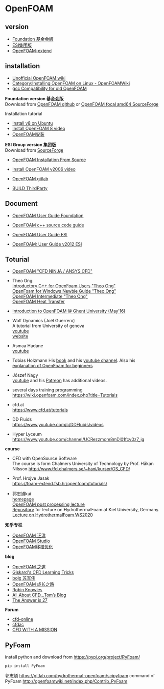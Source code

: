 # OpenFOAM


## version
- [Foundation 基金会版](https://openfoam.org/)
- [ESI集团版](https://www.openfoam.com/)
- [OpenFOAM-extend](http://foam-extend.org)



## installation
- [Unofficial OpenFOAM wiki](https://openfoamwiki.net/index.php/Main_Page)  
- [Category:Installing OpenFOAM on Linux - OpenFOAMWiki](https://openfoamwiki.net/index.php/Category:Installing_OpenFOAM_on_Linux)  
- [gcc Compatibility for old OpenFOAM](https://openfoamwiki.net/index.php/Installation/Compatibility_Matrix)

**Foundation version 基金会版**  
Download from [OpenFOAM github](https://github.com/OpenFOAM) or [OpenFOAM focal amd64 SourceForge](https://sourceforge.net/projects/foam/files/foam/ubuntu/dists/focal/main/binary-amd64/)

Installation tutorial

- [Install v8 on Ubuntu](https://openfoam.org/download/8-ubuntu/)
- [Install OpenFOAM 8 video](https://www.youtube.com/watch?v=zWX2wCXDNNA)  
- [OpenFOAM安装](http://dyfluid.com/docs/install.html)


**ESI Group version 集团版**  
Download from [SourceForge](https://sourceforge.net/projects/openfoam/)

- [OpenFOAM Installation From Source](https://www.openfoam.com/download/install-source.php)
- [Install OpenFOAM v2006 video](https://www.youtube.com/watch?v=mhh6GBBpvnk) 

- [OpenFOAM gitlab](https://develop.openfoam.com/Development/openfoam)
- [BUILD ThirdParty](https://develop.openfoam.com/Development/ThirdParty-common)



## Document
- [OpenFOAM User Guide Foundation](https://cfd.direct/openfoam/user-guide/)  
- [OpenFOAM c++ source code guide](https://cpp.openfoam.org/v8/)  

- [OpenFOAM User Guide ESI](https://www.openfoam.com/documentation/user-guide/index.php)  
- [OpenFOAM: User Guide  v2012 ESI](https://www.openfoam.com/documentation/guides/latest/doc/index.html)  

## Toturial

- [OpenFOAM "CFD NINJA / ANSYS CFD"](https://www.youtube.com/playlist?list=PLd23hHm4FCRdFxcjAqEMd6W2cikPaaNXS)  
  
- Theo Ong  
  [Introductory C++ for OpenFoam Users "Theo Ong"](https://www.youtube.com/playlist?list=PLhPfNw4V4_YT9OgqS7ZPlot_Ucxzc6pQJ)  
  [OpenFoam for Windows Newbie Guide "Theo Ong"](https://www.youtube.com/playlist?list=PLhPfNw4V4_YRhBU4IqSaToQ8_X543YQsZ)  
  [OpenFOAM Intermediate "Theo Ong"](https://www.youtube.com/playlist?list=PLhPfNw4V4_YSpWX6mSOlwWEOKVa6i_iuE)  
  [OpenFOAM Heat Transfer](https://www.youtube.com/playlist?list=PLhPfNw4V4_YR2Qa3Q9-AzNSF2J9Dc4_qT)
  
- [Introduction to OpenFOAM @ Ghent University (May'16)](https://www.youtube.com/playlist?list=PLqxhJj6bcnY9RoIgzeF6xDh5L9bbeK3BL)

- Wolf Dynamics (Joël Guerrero)  
  A tutorial from University of genova  
  [youtube](https://www.youtube.com/channel/UCNNBm3KxVS1rGeCVUU1p61g)  
  [website](http://www.wolfdynamics.com/tutorials.html?layout=edit)  

- Asmaa Hadane  
  [youtube](https://www.youtube.com/channel/UCuxa0_vuFRihBaHRWzgjuJA/playlists)  

- Tobias Holzmann
  His [book](https://holzmann-cfd.com/community/publications/mathematics-numerics-derivations-and-openfoam) and his [youtube channel](https://www.youtube.com/channel/UCLMLJc3tV_tNRlWoVFaSRGw). Also his [explanation of OpenFoam for beginners](https://holzmann-cfd.com/community/learn-openfoam)

- Jószef Nagy  
  [youtube](https://www.youtube.com/channel/UCjdgpuxuAxH9BqheyE82Vvw) and his [Patreon](https://www.patreon.com/user/posts?u=15620295) has additional videos. 

- several days training programming  
  https://wiki.openfoam.com/index.php?title=Tutorials

- cfd.at  
  https://www.cfd.at/tutorials

- DD Fluids  
  https://www.youtube.com/c/DDFluids/videos

- Hyper Lyceum  
  https://www.youtube.com/channel/UCRezzmom8mDl01fcv0z7_jg



**course**

- CFD with OpenSource Software  
  The course is form Chalmers University of Technology by Prof. Håkan Nilsson
http://www.tfd.chalmers.se/~hani/kurser/OS_CFD/

- Prof. Hrojve Jasak  
  https://foam-extend.fsb.hr/openfoam/tutorials/



- 郭志馗kuí  
  [homepage](http://www.klsg.org.cn/redir.php?catalog_id=21348&object_id=216608)  
  [OpenFOAM post processing lecture](https://www.bilibili.com/video/BV1vy4y1t7vp)  
  [Repository](https://github.com/lruepke/HTF_lecture) for lecture on HydrothermalFoam at Kiel University, Germany.  
  [Lecture on HydrothermalFoam WS2020](https://lruepke.github.io/HTF_lecture/)  


**知乎专栏**

- [OpenFOAM 汪洋](https://www.zhihu.com/column/c_1159886892669030400)
- [OpenFOAM Studio](https://www.zhihu.com/column/openfoam)
- [OpenFOAM移植优化](https://www.zhihu.com/column/c_1274359249582018560)


**blog**

- [OpenFOAM 之道](https://marinecfd.xyz/post/) 
- [Giskard's CFD Learning Tricks](http://xiaopingqiu.github.io/)
- [bolg 苏军伟](http://blog.sina.com.cn/openfoamresearch)
- [OpenFOAM 成长之路](https://openfoam.top/archives/)
- [Robin Knowles](https://www.cfdengine.com/newsletter/)
- [All About CFD…Tom’s Blog](https://allaboutcfd-tomersblog.com/)
- [The Answer is 27](https://theansweris27.com/blog/)



**Forum**
- [cfd-online](https://www.cfd-online.com/Forums/openfoam/)
- [cfdac](https://forum.cfdac.com/)
- [CFD WITH A MISSION](https://caefn.com/) 



## PyFoam
install python and download from https://pypi.org/project/PyFoam/
```
pip install PyFoam
```
郭志馗 https://gitlab.com/hydrothermal-openfoam/scipyfoam
command of PyFoam http://openfoamwiki.net/index.php/Contrib_PyFoam
